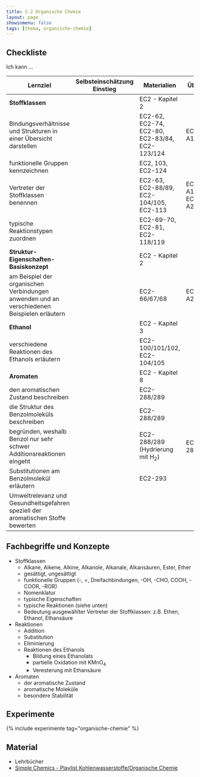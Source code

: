 ```yaml
---
title: 2.2 Organische Chemie
layout: page
showinmenu: false
tags: [thema, organische-chemie]
---
```


## Checkliste

Ich kann ...

| Lernziel | Selbsteinschätzung <br />Einstieg | Materialien | Übungen | Selbsteinschätzung <br />Ausstieg |
| ---   | ---      | ---         | ---     | ---      |
| **Stoffklassen** | | EC2 - Kapitel 2 | | |
| Bindungsverhältnisse und Strukturen in einer Übersicht darstellen | | EC2-62, EC2-74, EC2-80, EC2-83/84, EC2-123/124 | EC2-74-A1 | |
| funktionelle Gruppen kennzeichnen | | EC2, 103, EC2-124 | | |
| Vertreter der Stoffklassen benennen | | EC2-63, EC2-88/89, EC2-104/105, EC2-113 | EC2-63-A1/A2/A3, EC2-88-A2 | |
| typische Reaktionstypen zuordnen | | EC2-69-70, EC2-81, EC2-118/119 | | |
| **Struktur-Eigenschaften-Basiskonzept** | | EC2 - Kapitel 2 | | |
| am Beispiel der organischen Verbindungen anwenden und an verschiedenen Beispielen erläutern | | EC2-66/67/68 | EC2-68-A2 | |
| **Ethanol** | | EC2 - Kapitel 3 | | |
| verschiedene Reaktionen des Ethanols erläutern | | EC2-100/101/102, EC2-104/105 | | |
| **Aromaten** | | EC2 - Kapitel 8 | | |
| den aromatischen Zustand beschreiben | | EC2-288/289 | | |
| die Struktur des Benzolmoleküls beschreiben | | EC2-288/289 | | |
| begründen, weshalb Benzol nur sehr schwer Additionsreaktionen eingeht | | EC2-288/289 (Hydrierung mit H<sub>2</sub>) | EC2-288-A2 | |
| Substitutionen am Benzolmolekül erläutern | | EC2-293 | | |
| Umweltrelevanz und Gesundheitsgefahren speziell der aromatischen Stoffe bewerten | | | | |

## Fachbegriffe und Konzepte

- Stoffklassen
	- Alkane, Alkene, Alkine, Alkanole, Alkanale, Alkansäuren, Ester, Ether
	- gesättigt, ungesättigt
	- funktionelle Gruppen (-, =, Dreifachbindungen, -OH, -CHO, COOH, -COOR, -ROR)
	- Nomenklatur
	- typische Eigenschaften
	- typische Reaktionen (siehe unten)
	- Bedeutung ausgewählter Vertreter der Stoffklassen: z.B. Ethen, Ethanol, Ethansäure
- Reaktionen
	- Addition
	- Substitution
	- Eliminierung
	- Reaktionen des Ethanols
		- Bildung eines Ethanolats
		- partielle Oxidation mit KMnO<sub>4</sub>
		- Veresterung mit Ethansäure
- Aromaten
	- der aromatische Zustand
	- aromatische Moleküle
	- besondere Stabilität

## Experimente

{% include experimente tag="organische-chemie" %}

## Material

- Lehrbücher
- [Simple Chemics - Playlist Kohlenwasserstoffe/Organische Chemie](https://www.youtube.com/playlist?list=PLlxOW5VSfflN-oLME1UaU7YrwSXwu36QA)


